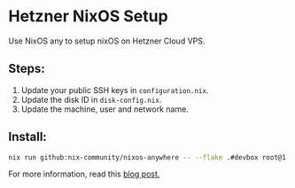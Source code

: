 # Hetzner NixOS Setup

Use NixOS any to setup nixOS on Hetzner Cloud VPS.

## Steps:

1. Update your public SSH keys in `configuration.nix`.
2. Update the disk ID in `disk-config.nix`.
3. Update the machine, user and network name.

## Install:

```bash
nix run github:nix-community/nixos-anywhere -- --flake .#devbox root@1.2.3.4

```

For more information, read this [blog post.](https://joinemm.dev/blog/nixos-hetzner-cloud)
